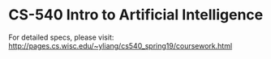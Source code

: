 # CS-540 Intro to Artificial Intelligence
For detailed specs, please visit: 
http://pages.cs.wisc.edu/~yliang/cs540_spring19/coursework.html
